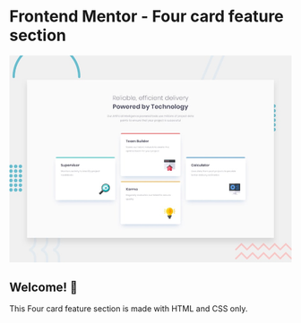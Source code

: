 # Frontend Mentor - Four card feature section

![Design preview for the Four card feature section coding challenge](./design/desktop-preview.jpg)

## Welcome! 👋

This Four card feature section is made with HTML and CSS only.